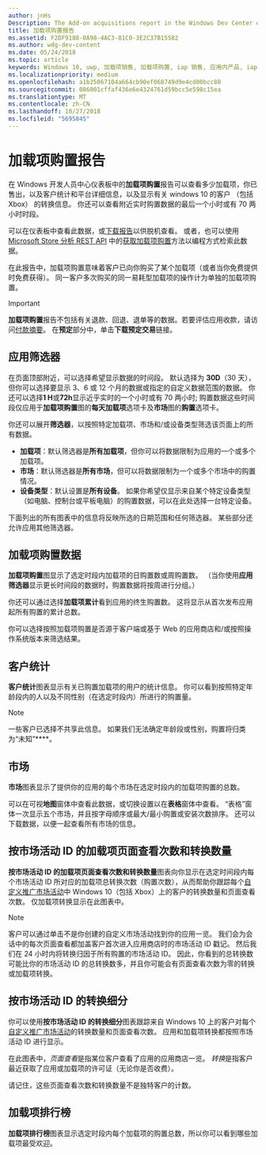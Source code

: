 ```yaml
---
author: jnHs
Description: The Add-on acquisitions report in the Windows Dev Center dashboard lets you see how many add-ons you've sold, along with demographic and platform details.
title: 加载项购置报告
ms.assetid: F2DF9188-0A98-4AC3-81C0-3E2C37B15582
ms.author: wdg-dev-content
ms.date: 05/24/2018
ms.topic: article
keywords: Windows 10, uwp, 加载项销售, 加载项购置, iap 销售, 应用内产品, iap, 加载项
ms.localizationpriority: medium
ms.openlocfilehash: a1b25067104a664cb90ef068749d9e4cd00bcc80
ms.sourcegitcommit: 086001cffaf436e6e4324761d59bcc5e598c15ea
ms.translationtype: MT
ms.contentlocale: zh-CN
ms.lasthandoff: 10/27/2018
ms.locfileid: "5695845"
---
```

# <a name="add-on-acquisitions-report"></a>加载项购置报告


在 Windows 开发人员中心仪表板中的**加载项购置**报告可以查看多少加载项，你已售出，以及客户统计和平台详细信息，以及显示有关 windows 10 的客户 （包括 Xbox） 的转换信息。 你还可以查看附近实时购置数据的最后一个小时或有 70 两小时时段。

可以在仪表板中查看此数据，或[下载报告](download-analytic-reports.md)以供脱机查看。 或者，也可以使用 [Microsoft Store 分析 REST API](../monetize/access-analytics-data-using-windows-store-services.md) 中的[获取加载项购置](../monetize/get-in-app-acquisitions.md)方法以编程方式检索此数据。

在此报告中，加载项购置意味着客户已向你购买了某个加载项（或者当你免费提供时免费获得）。 同一客户多次购买的同一易耗型加载项的操作计为单独的加载项购置。

> [!IMPORTANT]
> **加载项购置**报告不包括有关退款、回退、退单等的数据。若要评估应用收款，请访问[付款摘要](payout-summary.md)。 在**预定**部分中，单击**下载预定交易**链接。


## <a name="apply-filters"></a>应用筛选器

在页面顶部附近，可以选择希望显示数据的时间段。 默认选择为 **30D**（30 天），但你可以选择要显示 3、6 或 12 个月的数据或指定的自定义数据范围的数据。 你还可以选择**1 H**或**72h**显示近乎实时的一个小时或有 70 两小时; 购置数据这些时间段仅应用于**加载项购置**图的**每天加载项**选项卡及**市场**图的**购置**选项卡。 

你还可以展开**筛选器**，以按照特定加载项、市场和/或设备类型筛选该页面上的所有数据。

-   **加载项**：默认筛选器是**所有加载项**，但你可以将数据限制为应用的一个或多个加载项。
-   **市场**：默认筛选器是**所有市场**，但可以将数据限制为一个或多个市场中的购置情况。
-   **设备类型**：默认设置是**所有设备**。 如果你希望仅显示来自某个特定设备类型（如电脑、控制台或平板电脑）的购置数据，可以在此处选择一台特定设备。

下面列出的所有图表中的信息将反映所选的日期范围和任何筛选器。 某些部分还允许应用其他筛选器。


## <a name="add-on-acquisitions"></a>加载项购置数据

**加载项购置**图显示了选定时段内加载项的日购置数或周购置数。 （当你使用**应用筛选器**显示更长时间段的数据时，购置数据将按周进行分组。）

你还可以通过选择**加载项累计**看到应用的终生购置数。 这将显示从首次发布应用起所有购置的累计总数。

你可以选择按照加载项购置是否源于客户端或基于 Web 的应用商店和/或按照操作系统版本来筛选结果。


## <a name="customer-demographic"></a>客户统计

**客户统计**图表显示有关已购置加载项的用户的统计信息。 你可以看到按照特定年龄段内的人以及不同性别（在选定时段内）所进行的购置量。

> [!NOTE]
> 一些客户已选择不共享此信息。 如果我们无法确定年龄段或性别，购置将归类为“未知”****。


## <a name="markets"></a>市场

**市场**图表显示了提供你的应用的每个市场在选定时段内的加载项购置的总数。 

可以在可视**地图**窗体中查看此数据，或切换设置以在**表格**窗体中查看。 “表格”窗体一次显示五个市场，并且按字母顺序或最大/最小购置或安装次数排序。 还可以下载数据，以便一起查看所有市场的信息。


## <a name="add-on-page-views-and-conversions-by-campaign-id"></a>按市场活动 ID 的加载项页面查看次数和转换数量

**按市场活动 ID 的加载项页面查看次数和转换数量**图表向你显示在选定时间段内每个市场活动 ID 所对应的加载项总转换次数（购置次数），从而帮助你跟踪每个[自定义推广市场活动](create-a-custom-app-promotion-campaign.md)中 Windows 10（包括 Xbox）上的客户的转换数量和页面查看次数。 仅加载项转换显示在此图表中。

> [!NOTE]
> 客户可以通过单击不是你创建的自定义市场活动找到你的应用一览。 我们会为会话中的每次页面查看都加盖客户首次进入应用商店时的市场活动 ID 戳记。 然后我们在 24 小时内将转换归因于所有购置的市场活动 ID。 因此，你看到的总转换数可能比你的市场活动 ID 的总转换数多，并且你可能会有页面查看次数为零的转换或加载项转换。 


## <a name="conversions-breakdown-by-campaign-id"></a>按市场活动 ID 的转换细分

你可以使用**按市场活动 ID 的转换细分**图表跟踪来自 Windows 10 上的客户对每个[自定义推广市场活动](create-a-custom-app-promotion-campaign.md)的转换数量和页面查看次数。 应用和加载项转换都按照市场活动 ID 进行显示。

在此图表中，*页面查看*是指某位客户查看了应用的应用商店一览。 *转换*是指客户最近获取了应用或加载项的许可证（无论你是否收费）。

请记住，这些页面查看次数和转换数量不是独特客户的计数。 


## <a name="top-add-ons"></a>加载项排行榜

**加载项排行榜**图表显示选定时段内每个加载项的购置总数，所以你可以看到哪些加载项最受欢迎。 



 

 
